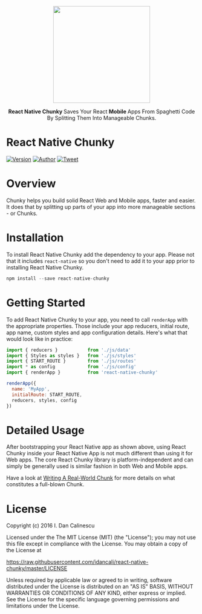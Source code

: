<p align="center">
  <a href="https://github.com/idancali/react-native-chunky">
    <img height="256" src="https://raw.githubusercontent.com/idancali/react-native-chunky/master/logo.png">
  </a>
  <p align="center"> <b> React Native Chunky </b> Saves Your React <b> Mobile </b> Apps From Spaghetti Code By Splitting Them Into Manageable Chunks. </p>
</p>

# React Native Chunky
[![Version](https://img.shields.io/npm/v/react-chunky.svg)](https://www.npmjs.com/package/react-native-chunky)
[![Author](https://img.shields.io/badge/say%20hi-%40idancali-green.svg)](https://twitter.com/idancali)
[![Tweet](https://img.shields.io/twitter/url/http/shields.io.svg?style=social)](https://twitter.com/intent/tweet?url=https%3A%2F%2Fgithub.com%2Fidancali)

# Overview

Chunky helps you build solid React Web and Mobile apps, faster and easier. It does that by splitting up parts of your app into more manageable sections - or Chunks.

# Installation

To install React Native Chunky add the dependency to your app. Please not that it includes ```react-native``` so you don't need to add it to your app prior to installing React Native Chunky.


```javascript
npm install --save react-native-chunky
```

# Getting Started

To add React Native Chunky to your app, you need to call ```renderApp``` with the appropriate properties. Those include your app reducers, initial route, app name, custom styles and app configuration details. Here's what that would look like in practice:

```javascript
import { reducers }           from './js/data'
import { Styles as styles }   from './js/styles'
import { START_ROUTE }        from './js/routes'
import * as config            from './js/config'
import { renderApp }          from 'react-native-chunky'

renderApp({
  name: 'MyApp',
  initialRoute: START_ROUTE,
  reducers, styles, config
})
```

# Detailed Usage

After bootstrapping your React Native app as shown above, using React Chunky inside your React Native App is not much different than using it for Web apps. The core React Chunky library is platform-independent and can simply be generally used is similar fashion in both Web and Mobile apps.

Have a look at [Writing A Real-World Chunk](https://github.com/idancali/react-chunky#writing-a-real-world-chunk) for more details on what constitutes a full-blown Chunk.

# License

Copyright (c) 2016 I. Dan Calinescu

 Licensed under the The MIT License (MIT) (the "License");
 you may not use this file except in compliance with the License.
 You may obtain a copy of the License at

 https://raw.githubusercontent.com/idancali/react-native-chunky/master/LICENSE

 Unless required by applicable law or agreed to in writing, software
 distributed under the License is distributed on an "AS IS" BASIS,
 WITHOUT WARRANTIES OR CONDITIONS OF ANY KIND, either express or implied.
 See the License for the specific language governing permissions and
 limitations under the License.
